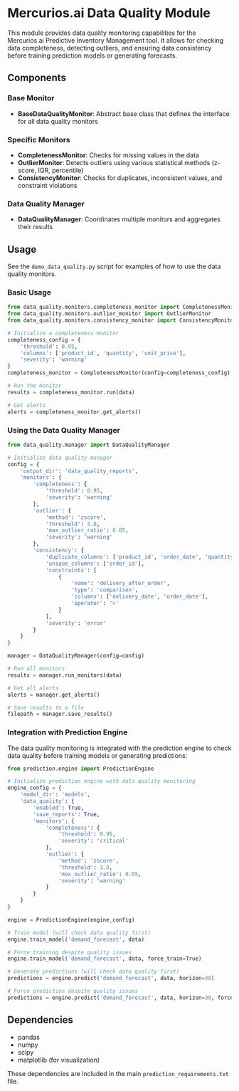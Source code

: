 # Mercurios.ai Data Quality Module

This module provides data quality monitoring capabilities for the Mercurios.ai Predictive Inventory Management tool. It allows for checking data completeness, detecting outliers, and ensuring data consistency before training prediction models or generating forecasts.

## Components

### Base Monitor

- **BaseDataQualityMonitor**: Abstract base class that defines the interface for all data quality monitors

### Specific Monitors

- **CompletenessMonitor**: Checks for missing values in the data
- **OutlierMonitor**: Detects outliers using various statistical methods (z-score, IQR, percentile)
- **ConsistencyMonitor**: Checks for duplicates, inconsistent values, and constraint violations

### Data Quality Manager

- **DataQualityManager**: Coordinates multiple monitors and aggregates their results

## Usage

See the `demo_data_quality.py` script for examples of how to use the data quality monitors.

### Basic Usage

```python
from data_quality.monitors.completeness_monitor import CompletenessMonitor
from data_quality.monitors.outlier_monitor import OutlierMonitor
from data_quality.monitors.consistency_monitor import ConsistencyMonitor

# Initialize a completeness monitor
completeness_config = {
    'threshold': 0.95,
    'columns': ['product_id', 'quantity', 'unit_price'],
    'severity': 'warning'
}
completeness_monitor = CompletenessMonitor(config=completeness_config)

# Run the monitor
results = completeness_monitor.run(data)

# Get alerts
alerts = completeness_monitor.get_alerts()
```

### Using the Data Quality Manager

```python
from data_quality.manager import DataQualityManager

# Initialize data quality manager
config = {
    'output_dir': 'data_quality_reports',
    'monitors': {
        'completeness': {
            'threshold': 0.95,
            'severity': 'warning'
        },
        'outlier': {
            'method': 'zscore',
            'threshold': 3.0,
            'max_outlier_ratio': 0.05,
            'severity': 'warning'
        },
        'consistency': {
            'duplicate_columns': ['product_id', 'order_date', 'quantity'],
            'unique_columns': ['order_id'],
            'constraints': [
                {
                    'name': 'delivery_after_order',
                    'type': 'comparison',
                    'columns': ['delivery_date', 'order_date'],
                    'operator': '>'
                }
            ],
            'severity': 'error'
        }
    }
}

manager = DataQualityManager(config=config)

# Run all monitors
results = manager.run_monitors(data)

# Get all alerts
alerts = manager.get_alerts()

# Save results to a file
filepath = manager.save_results()
```

### Integration with Prediction Engine

The data quality monitoring is integrated with the prediction engine to check data quality before training models or generating predictions:

```python
from prediction.engine import PredictionEngine

# Initialize prediction engine with data quality monitoring
engine_config = {
    'model_dir': 'models',
    'data_quality': {
        'enabled': True,
        'save_reports': True,
        'monitors': {
            'completeness': {
                'threshold': 0.95,
                'severity': 'critical'
            },
            'outlier': {
                'method': 'zscore',
                'threshold': 3.0,
                'max_outlier_ratio': 0.05,
                'severity': 'warning'
            }
        }
    }
}

engine = PredictionEngine(engine_config)

# Train model (will check data quality first)
engine.train_model('demand_forecast', data)

# Force training despite quality issues
engine.train_model('demand_forecast', data, force_train=True)

# Generate predictions (will check data quality first)
predictions = engine.predict('demand_forecast', data, horizon=30)

# Force prediction despite quality issues
predictions = engine.predict('demand_forecast', data, horizon=30, force_predict=True)
```

## Dependencies

- pandas
- numpy
- scipy
- matplotlib (for visualization)

These dependencies are included in the main `prediction_requirements.txt` file.
